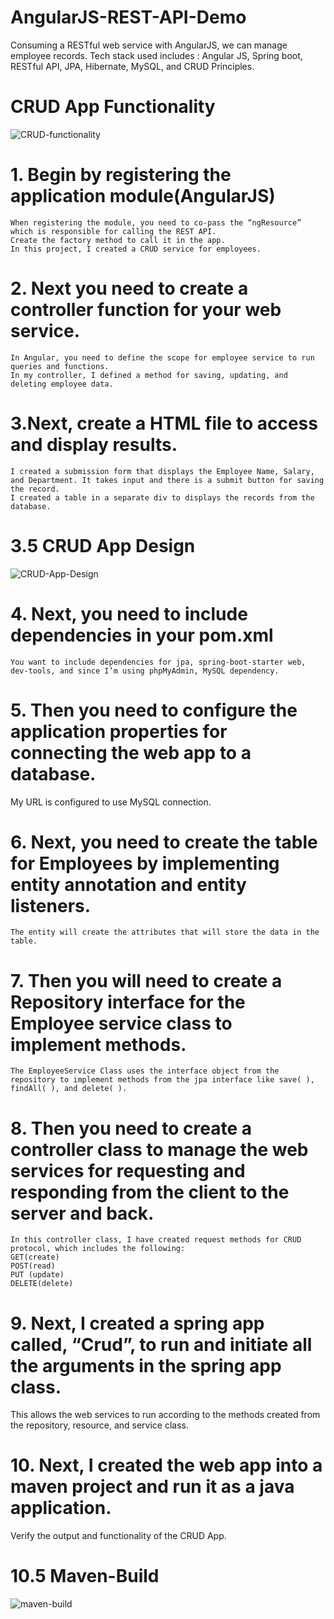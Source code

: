 # AngularJS-REST-API-Demo
Consuming a RESTful web service with AngularJS, we can manage employee records.
Tech stack used includes :
Angular JS, Spring boot, RESTful API, JPA, Hibernate, MySQL, and CRUD Principles.


# CRUD App Functionality
![CRUD-functionality](https://user-images.githubusercontent.com/20470279/106377706-e2f11400-636c-11eb-9341-fec9d5e729a3.gif)



# 1.	Begin by registering the application module(AngularJS)
 	When registering the module, you need to co-pass the “ngResource” which is responsible for calling the REST API.
 	Create the factory method to call it in the app.
 	In this project, I created a CRUD service for employees. 

 #   2. Next you need to create a controller function for your web service.
 	In Angular, you need to define the scope for employee service to run queries and functions.
 	In my controller, I defined a method for saving, updating, and deleting employee data. 

 #  3.Next, create a HTML file to access and display results.
 	I created a submission form that displays the Employee Name, Salary, and Department. It takes input and there is a submit button for saving the record.
 	I created a table in a separate div to displays the records from the database.  
  
  
  # 3.5 CRUD App Design
  ![CRUD-App-Design](https://user-images.githubusercontent.com/20470279/106377147-e6829c00-6368-11eb-8069-0ad26d9f2522.gif)
  

# 4. Next, you need to include dependencies in your pom.xml
 	You want to include dependencies for jpa, spring-boot-starter web, dev-tools, and since I’m using phpMyAdmin, MySQL dependency. 

# 5. Then you need to configure the application properties for connecting the web app to a database.
  My URL is configured to use MySQL connection.

# 6. Next, you need to create the table for Employees by implementing entity annotation and entity listeners.
 	The entity will create the attributes that will store the data in the table.

# 7. Then you will need to create a Repository interface for the Employee service class to implement methods. 
 	The EmployeeService Class uses the interface object from the repository to implement methods from the jpa interface like save( ), findAll( ), and delete( ).
# 8. Then you need to create a controller class to manage the web services for requesting and responding from the client to the server and back. 
 	In this controller class, I have created request methods for CRUD protocol, which includes the following: 
 	GET(create)
 	POST(read)
 	PUT (update)
 	DELETE(delete)
# 9. Next, I created a spring app called, “Crud”, to run and initiate all the arguments in the spring app class.
 This allows the web services to run according to the methods created from the repository, resource, and service class.

# 10. Next, I created the web app into a maven project and run it as a java application. 
Verify the output and functionality of the CRUD App. 

# 10.5 Maven-Build
![maven-build](https://user-images.githubusercontent.com/20470279/106377594-1a12f580-636c-11eb-8052-b6bddb1dede0.gif)




